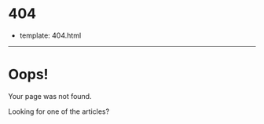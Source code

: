 # 404
- template: 404.html
------------------

# Oops!
Your page was not found.

Looking for one of the articles?